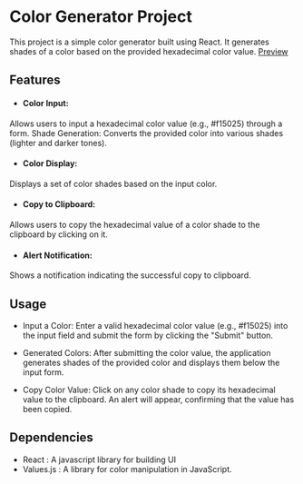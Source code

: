 # Color Generator Project

This project is a simple color generator built using React. It generates shades of a color based on the provided hexadecimal color value.
<a href="https://react-color-hex.netlify.app">Preview</a>

## Features

- #### Color Input: 
Allows users to input a hexadecimal color value (e.g., #f15025) through a form.
Shade Generation: Converts the provided color into various shades (lighter and darker tones).
- #### Color Display: 
Displays a set of color shades based on the input color.
- #### Copy to Clipboard: 
Allows users to copy the hexadecimal value of a color shade to the clipboard by clicking on it.
- #### Alert Notification: 
Shows a notification indicating the successful copy to clipboard.

## Usage

- Input a Color: Enter a valid hexadecimal color value (e.g., #f15025) into the input field and submit the form by clicking the "Submit" button.

- Generated Colors: After submitting the color value, the application generates shades of the provided color and displays them below the input form.

- Copy Color Value: Click on any color shade to copy its hexadecimal value to the clipboard. An alert will appear, confirming that the value has been copied.

## Dependencies

- React : A javascript library for building UI
- Values.js : A library for color manipulation in JavaScript.